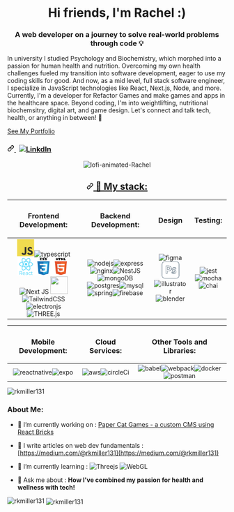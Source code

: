 <h1 align="center">Hi friends, I'm Rachel :)</h1>
<h3 align="center">A web developer on a journey to solve real-world problems through code 💡</h3>

<p dir="auto">In university I studied Psychology and Biochemistry, which morphed into a passion for human health and nutrition. Overcoming my own health challenges fueled my transition into software development, eager to use my coding skills for good. And now, as a mid level, full stack software engineer, I specialize in JavaScript technologies like React, Next.js, Node, and more. Currently, I'm a developer for Refactor Games and make games and apps in the healthcare space. Beyond coding, I'm into weightlifting, nutritional biochemsitry, digital art, and game design. Let's connect and talk tech, health, or anything in between! 🚀</p>

<a href="https://webdevrachel.com/" rel="nofollow">
  See My Portfolio
</a>

<h3 dir="auto">
  <a id="user-content-learn-more-about-me--" class="anchor" aria-hidden="true" href="#learn-more-about-me--">
    <svg class="octicon octicon-link" viewBox="0 0 16 16" version="1.1" width="16" height="16" aria-hidden="true">
      <path d="m7.775 3.275 1.25-1.25a3.5 3.5 0 1 1 4.95 4.95l-2.5 2.5a3.5 3.5 0 0 1-4.95 0 .751.751 0 0 1 .018-1.042.751.751 0 0 1 1.042-.018 1.998 1.998 0 0 0 2.83 0l2.5-2.5a2.002 2.002 0 0 0-2.83-2.83l-1.25 1.25a.751.751 0 0 1-1.042-.018.751.751 0 0 1-.018-1.042Zm-4.69 9.64a1.998 1.998 0 0 0 2.83 0l1.25-1.25a.751.751 0 0 1 1.042.018.751.751 0 0 1 .018 1.042l-1.25 1.25a3.5 3.5 0 1 1-4.95-4.95l2.5-2.5a3.5 3.5 0 0 1 4.95 0 .751.751 0 0 1-.018 1.042.751.751 0 0 1-1.042.018 1.998 1.998 0 0 0-2.83 0l-2.5 2.5a1.998 1.998 0 0 0 0 2.83Z"></path>
    </svg>
  </a>
  <a href="https://www.linkedin.com/in/rachel-miller-mlr/" rel="nofollow">
    <img src="https://img.shields.io/badge/linkedin-%230077B5.svg?style=for-the-badge&logo=linkedin&logoColor=white" alt="LinkdIn" data-canonical-src="https://img.shields.io/badge/LinkedIn-0077B5?style=for-the-badge&amp;logo=linkedin&amp;logoColor=white" style="max-width: 100%; margin-left: 7px;">
  </a>
</h3>

<p align="center">
  <img src="https://github.com/rkmiller131/rkmiller131/assets/21061780/b9577eb9-b8bd-4425-97fc-ab94dc866afe" alt="lofi-animated-Rachel"/>
</p>

<h2 dir="auto" align="center">
  <a id="user-content--my-stack" class="anchor" aria-hidden="true" href="#-my-stack"><svg class="octicon octicon-link" viewBox="0 0 16 16" version="1.1" width="16" height="16" aria-hidden="true"><path d="m7.775 3.275 1.25-1.25a3.5 3.5 0 1 1 4.95 4.95l-2.5 2.5a3.5 3.5 0 0 1-4.95 0 .751.751 0 0 1 .018-1.042.751.751 0 0 1 1.042-.018 1.998 1.998 0 0 0 2.83 0l2.5-2.5a2.002 2.002 0 0 0-2.83-2.83l-1.25 1.25a.751.751 0 0 1-1.042-.018.751.751 0 0 1-.018-1.042Zm-4.69 9.64a1.998 1.998 0 0 0 2.83 0l1.25-1.25a.751.751 0 0 1 1.042.018.751.751 0 0 1 .018 1.042l-1.25 1.25a3.5 3.5 0 1 1-4.95-4.95l2.5-2.5a3.5 3.5 0 0 1 4.95 0 .751.751 0 0 1-.018 1.042.751.751 0 0 1-1.042.018 1.998 1.998 0 0 0-2.83 0l-2.5 2.5a1.998 1.998 0 0 0 0 2.83Z"></path></svg>
    📁 My stack:
  </a>
</h2>

|<h3>Frontend Development:</h3>| <h3>Backend Development:</h3>| <h3>Design</h3>| <h3>Testing:</h3>|
|:----------------------------:|:----------------------------:|:--------------:|:----------------:|
|<img src="https://raw.githubusercontent.com/devicons/devicon/master/icons/javascript/javascript-original.svg" alt="javascript" width="40" height="40"/><img src="https://cdn.jsdelivr.net/gh/devicons/devicon/icons/typescript/typescript-plain.svg" height="40" width="40" alt="typescript"/><img src="https://raw.githubusercontent.com/devicons/devicon/master/icons/react/react-original-wordmark.svg" alt="react" width="40" height="40" margin-right="3"/><img src="https://raw.githubusercontent.com/devicons/devicon/master/icons/css3/css3-original-wordmark.svg" alt="css3" width="40" height="40" margin-right="3"/><img src="https://raw.githubusercontent.com/devicons/devicon/master/icons/html5/html5-original-wordmark.svg" alt="html5" width="40" height="40" margin-right="3"/> ![Next JS](https://img.shields.io/badge/Next-black?style=for-the-badge&logo=next.js&logoColor=white) <img src="https://cdn.jsdelivr.net/gh/devicons/devicon/icons/sass/sass-original.svg" width="40" height="40"/> ![TailwindCSS](https://img.shields.io/badge/tailwindcss-%2338B2AC.svg?style=for-the-badge&logo=tailwind-css&logoColor=white) <img src="https://cdn.jsdelivr.net/gh/devicons/devicon@latest/icons/electron/electron-original.svg" alt="electronjs" width="40" height="40"/> <img src="https://cdn.jsdelivr.net/gh/devicons/devicon@latest/icons/threejs/threejs-original-wordmark.svg" alt="THREE.js" width="40" height="40" background="white"/> | <img src="https://img.shields.io/badge/Node.js-339933?style=for-the-badge&logo=nodedotjs&logoColor=white" alt="nodejs"/><img src="https://img.shields.io/badge/Express.js-000000?style=for-the-badge&logo=express&logoColor=white" alt="express"/><img src="https://img.shields.io/badge/Nginx-009639?style=for-the-badge&logo=nginx&logoColor=white" alt="nginx"><img src="https://cdn.jsdelivr.net/gh/devicons/devicon@latest/icons/nestjs/nestjs-original.svg" width="40" alt="NestJS"/><img src="https://cdn.jsdelivr.net/gh/devicons/devicon/icons/mongodb/mongodb-plain-wordmark.svg" width="40" height="40" alt="mongoDB"/><img src="https://cdn.jsdelivr.net/gh/devicons/devicon/icons/postgresql/postgresql-original.svg" width="40" height="40" alt="postgres"/><img src="https://cdn.jsdelivr.net/gh/devicons/devicon/icons/mysql/mysql-original.svg" alt="mysql" width="40" height="40"/><img src="https://cdn.jsdelivr.net/gh/devicons/devicon/icons/spring/spring-original.svg" alt="spring" width="40" height="40"><img src="https://www.vectorlogo.zone/logos/firebase/firebase-icon.svg" alt="firebase" width="40" height="40" margin-right="3"/>|<img src="https://www.vectorlogo.zone/logos/figma/figma-icon.svg" alt="figma" width="40" height="40" margin-right="3"/><img src="https://raw.githubusercontent.com/devicons/devicon/master/icons/photoshop/photoshop-line.svg" alt="photoshop" width="40" height="40"/><img src="https://cdn.jsdelivr.net/gh/devicons/devicon/icons/illustrator/illustrator-line.svg" height="40" width="40" alt="illustrator"/><img src="https://download.blender.org/branding/community/blender_community_badge_white.svg" alt="blender" width="40" height="40" margin-right="3"/>|<img src="https://www.vectorlogo.zone/logos/jestjsio/jestjsio-icon.svg" alt="jest" width="40" height="40" margin-right="3"/><img src="https://www.vectorlogo.zone/logos/mochajs/mochajs-icon.svg" alt="mocha" width="40" height="40" margin-right="3"/><img src="https://img.shields.io/badge/chai-A30701?style=for-the-badge&logo=chai&logoColor=white" alt="chai" margin-right="3"/>|


|<h3>Mobile Development:</h3>|<h3>Cloud Services:</h3>|<h3>Other Tools and Libraries:|
|:--------------------------:|:----------------------:|:----------------------------:|
|<img src="https://reactnative.dev/img/header_logo.svg" alt="reactnative" width="40" height="40" margin-right="3"/><img src="https://img.shields.io/badge/Expo-1B1F23?style=for-the-badge&logo=expo&logoColor=white" alt="expo" margin-right="3">|<img src="https://img.shields.io/badge/Amazon_AWS-FF9900?style=for-the-badge&logo=amazonaws&logoColor=white" alt="aws" margin-right="3"><img src="https://img.shields.io/badge/circleci-343434?style=for-the-badge&logo=circleci&logoColor=white" alt="circleCi"/>|<img src="https://img.shields.io/badge/Babel-F9DC3E?style=for-the-badge&logo=babel&logoColor=white" alt="babel" margin-right="3"/><img src="https://img.shields.io/badge/Webpack-8DD6F9?style=for-the-badge&logo=Webpack&logoColor=white" alt="webpack" margin-right="3"/><img src="https://cdn.jsdelivr.net/gh/devicons/devicon/icons/docker/docker-original.svg" alt="docker" width="40" height="40" margin-right="3"/><img src="https://www.vectorlogo.zone/logos/getpostman/getpostman-icon.svg" alt="postman" width="40" height="40" margin-right="3"/>|

<p align="left"> <img src="https://komarev.com/ghpvc/?username=rkmiller131&label=Profile%20views&color=0e75b6&style=flat" alt="rkmiller131" /> </p>

<p align="left" margin-top="10" margin-bottom="10">
  <h3>About Me:</h3>

- 🔭 I’m currently working on : [Paper Cat Games - a custom CMS using React Bricks](https://github.com/rkmiller131/cms-papercat)
  
- 📝 I write articles on web dev fundamentals : [https://medium.com/@rkmiller131](https://medium.com/@rkmiller131)

- 🌱 I’m currently learning :  ![Threejs](https://img.shields.io/badge/threejs-black?style=for-the-badge&logo=three.js&logoColor=white) ![WebGL](https://img.shields.io/badge/WebGL-990000?logo=webgl&logoColor=white&style=for-the-badge)

- 💬 Ask me about :  **How I've combined my passion for health and wellness with tech!**

</p>


<p style="margin-top: 10px;"><img align="left" src="https://github-readme-stats.vercel.app/api/top-langs?username=rkmiller131&show_icons=true&locale=en&layout=compact" alt="rkmiller131" /></p>

<p style="margin-top:10px;">&nbsp;<img align="center" src="https://github-readme-stats.vercel.app/api?username=rkmiller131&show_icons=true&locale=en" alt="rkmiller131" /></p>
